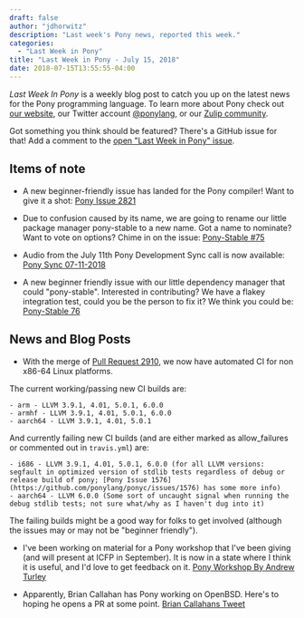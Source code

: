 ```yaml
---
draft: false
author: "jdhorwitz"
description: "Last week's Pony news, reported this week."
categories:
  - "Last Week in Pony"
title: "Last Week in Pony - July 15, 2018"
date: 2018-07-15T13:55:55-04:00
---
```


_Last Week In Pony_ is a weekly blog post to catch you up on the latest news for the Pony programming language. To learn more about Pony check out [our website](https://ponylang.io), our Twitter account [@ponylang](https://twitter.com/ponylang), or our [Zulip community](https://ponylang.zulipchat.com).

Got something you think should be featured? There's a GitHub issue for that! Add a comment to the [open "Last Week in Pony" issue](https://github.com/ponylang/ponylang.github.io/issues?q=is%3Aissue+is%3Aopen+label%3Alast-week-in-pony).
<!--more-->

## Items of note

- A new beginner-friendly issue has landed for the Pony compiler! Want to give it a shot: [Pony Issue 2821](https://github.com/ponylang/ponyc/issues/2821)

- Due to confusion caused by its name, we are going to rename our little package manager pony-stable to a new name. Got a name to nominate? Want to vote on options? Chime in on the issue: [Pony-Stable #75](https://github.com/ponylang/pony-stable/issues/75)

- Audio from the July 11th Pony Development Sync call is now available: [Pony Sync 07-11-2018](https://sync-recordings.ponylang.io/r/2018_07_11.m4a)

- A new beginner friendly issue with our little dependency manager that could "pony-stable". Interested in contributing? We have a flakey integration test, could you be the person to fix it? We think you could be: [Pony-Stable 76](https://github.com/ponylang/pony-stable/issues/76)

## News and Blog Posts

- With the merge of [Pull Request 2910](https://github.com/ponylang/ponyc/pull/2810), we now have automated CI for non x86-64 Linux platforms.

The current working/passing new CI builds are:

    - arm - LLVM 3.9.1, 4.01, 5.0.1, 6.0.0
    - armhf - LLVM 3.9.1, 4.01, 5.0.1, 6.0.0
    - aarch64 - LLVM 3.9.1, 4.01, 5.0.1

And currently failing new CI builds (and are either marked as allow_failures or commented out in `travis.yml`) are:

    - i686 - LLVM 3.9.1, 4.01, 5.0.1, 6.0.0 (for all LLVM versions: segfault in optimized version of stdlib tests regardless of debug or release build of pony; [Pony Issue 1576](https://github.com/ponylang/ponyc/issues/1576) has some more info)
    - aarch64 - LLVM 6.0.0 (Some sort of uncaught signal when running the debug stdlib tests; not sure what/why as I haven't dug into it)

The failing builds might be a good way for folks to get involved (although the issues may or may not be "beginner friendly").

- I've been working on material for a Pony workshop that I've been giving (and will present at ICFP in September). It is now in a state where I think it is useful, and I'd love to get feedback on it. [Pony Workshop By Andrew Turley](https://github.com/aturley/pony-workshop)

- Apparently, Brian Callahan has Pony working on OpenBSD. Here's to hoping he opens a PR at some point. [Brian Callahans Tweet](https://twitter.com/__briancallahan/status/1018263079816134657)
